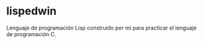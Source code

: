 # lispedwin
Lenguaje de programación Lisp construido por mí para practicar el lenguaje de programación C.
